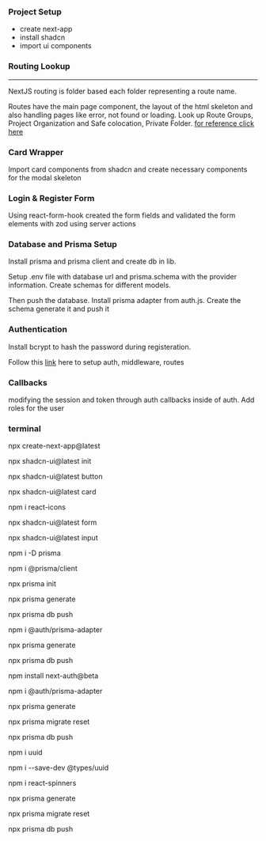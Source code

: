 ### Project Setup

- create next-app
- install shadcn
- import ui components

### Routing Lookup

---

NextJS routing is folder based each folder representing a route name.

Routes have the main page component, the layout of the html skeleton and also handling pages like error, not found or loading.
Look up Route Groups, Project Organization and Safe colocation, Private Folder.
[for reference click here](https://nextjs.org/docs/app/building-your-application/routing)

### Card Wrapper

Import card components from shadcn and create necessary components for the modal skeleton

### Login & Register Form

Using react-form-hook created the form fields and validated the form elements with zod using server actions

### Database and Prisma Setup

Install prisma and prisma client and create db in lib.

Setup .env file with database url and prisma.schema with the provider information. Create schemas for different models.

Then push the database. Install prisma adapter from auth.js. Create the schema generate it and push it

### Authentication

Install bcrypt to hash the password during registeration.

Follow this [link](https://authjs.dev/guides/upgrade-to-v5?authentication-method=middleware) here to setup auth, middleware, routes

### Callbacks

modifying the session and token through auth callbacks inside of auth. Add roles for the user

### terminal

npx create-next-app@latest

npx shadcn-ui@latest init

npx shadcn-ui@latest button

npx shadcn-ui@latest card

npm i react-icons

npx shadcn-ui@latest form

npx shadcn-ui@latest input

npm i -D prisma

npm i @prisma/client

npx prisma init

npx prisma generate

npx prisma db push

npm i @auth/prisma-adapter

npx prisma generate

npx prisma db push
 
npm install next-auth@beta

npm i @auth/prisma-adapter

npx prisma generate

npx prisma migrate reset

npx prisma db push

npm i uuid

npm i --save-dev @types/uuid

npm i react-spinners

npx prisma generate

npx prisma migrate reset

npx prisma db push
